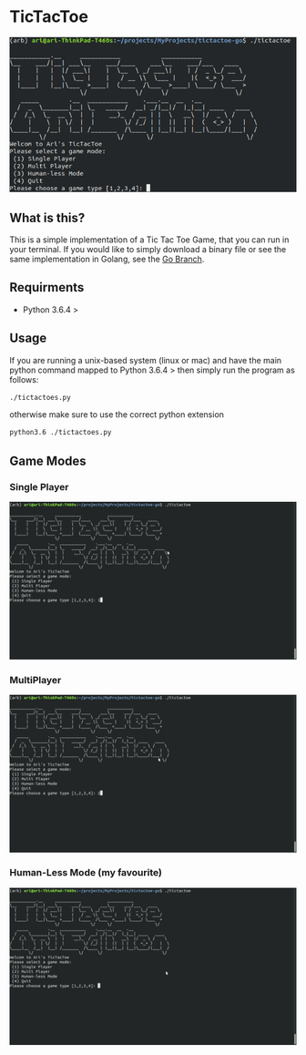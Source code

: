 # TicTacToe
<img src="readme/start_screen.png" width="569">

## What is this?
This is a simple implementation of a Tic Tac Toe Game, that you can run in your terminal. If you would like to simply download a binary file or see the same implementation in Golang, see the [Go Branch](https://github.com/asosnovsky/TicTacToe/tree/go).

## Requirments
 - Python 3.6.4 > 

## Usage
If you are running a unix-based system (linux or mac) and have the main python command mapped to Python 3.6.4 > then simply run the program as follows:

```sh
./tictactoes.py
```

otherwise make sure to use the correct python extension
```sh
python3.6 ./tictactoes.py
```

## Game Modes

### Single Player
<img src="readme/single-mode.gif" width="569">

### MultiPlayer
<img src="readme/multi-mode.gif" width="569">

### Human-Less Mode (my favourite)
<img src="readme/ai-mode.gif" width="569">
